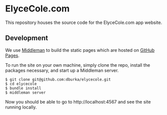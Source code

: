 # ElyceCole.com

This repository houses the source code for the ElyceCole.com app website.

## Development

We use [Middleman](https://middlemanapp.com/) to build the static pages which are hosted on [GitHub Pages](https://pages.github.com/).

To run the site on your own machine, simply clone the repo, install the packages necessary, and start up a Middleman server.

```
$ git clone git@github.com:dburka/elycecole.git
$ cd elycecole
$ bundle install
$ middleman server
```

Now you should be able to go to http://localhost:4567 and see the site running locally.